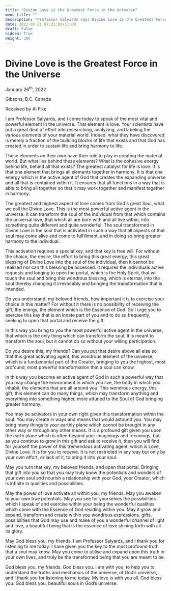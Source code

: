 ```yaml
---
title: "Divine Love is the Greatest Force in the Universe"
menu_title: ""
description: "Professor Salyards says Divine Love is the Greatest Force in the Universe"
date: 2022-02-21 07:21:03+11:00
draft: False
hidden: True
weight: 386
---
```

# Divine Love is the Greatest Force in the Universe

January 26<sup>th</sup>, 2022

Gibsons, B.C. Canada

Received by Al Fike   



I am Professor Salyards, and I come today to speak of the most vital and powerful element in the universe. That element is love. Your scientists have put a great deal of effort into researching, analyzing, and labeling the various elements of your material world. Indeed, what they have discovered is merely a fraction of the building blocks of life that exists and that God has created in order to sustain life and bring harmony to life.

These elements on their own have their role to play in creating the material world. But what lies behind these elements? What is the cohesive energy behind life, behind all that exists? The greatest catalyst for life is love. It is that one element that brings all elements together in harmony. It is that one energy which is the active agent of God that creates the expanding universe and all that is contained within it. It ensures that all functions in a way that is able to bring all together so that it may work together and manifest together in harmony.
 
The greatest and highest aspect of love comes from God's great Soul, what we call the Divine Love. This is the most powerful active agent in the universe. It can transform the soul of the individual from that which contains the universal love, that which all are born with and all live within, into something quite different and quite wonderful. The soul transformed in Divine Love is the soul that is activated in such a way that all aspects of that soul may come alive and come to fulfillment, and in doing so bring greater harmony to the individual. 

This activation requires a special key, and that key is free will. For without the choice, the desire, the effort to bring this great energy, this great blessing of Divine Love into the soul of the individual, then it cannot be realised nor can this blessing be accessed. It requires the individuals active requests and longing to open the portal, which is the Holy Spirit, that will touch the soul and bring this wondrous blessing, which is eternal, into the soul thereby changing it irrevocably and bringing the transformation that is intended.

Do you understand, my beloved friends, how important it is to exercise your choice in this matter? For without it there is no possibility of receiving the gift, the energy, the element which is the Essence of God. So I urge you to exercise this key that is an innate part of you and to do so frequently, seeking to open that portal and receive the gift.

In this way you bring to you the most powerful active agent in the universe, that which is the only thing which can transform the soul. It is meant to transform the soul, but it cannot do so without your willing participation.

Do you desire this, my friends? Can you put that desire above all else so that this great activating agent, this wondrous element of the universe, which is a fundamental part of the Creator, bringing to you the highest, most profound, most powerful transformation that a soul can know.

In this way you become an active agent of God in such a powerful way that you may change the environment in which you live, the body in which you inhabit, the elements that are all around you. This wondrous energy, this gift, this element can do many things, which may transform anything and everything into something higher, more attuned to the Soul of God bringing greater harmony.

You may be activators in your own right given this transformation within the soul. You may create in ways and means that would astound you. You may bring many things to your earthly plane which cannot be brought in any other way or through any other means. It is a profound gift given you upon the earth plane which is often beyond your imaginings and reconings, but as you continue to grow in this gift and ask to receive it, then you will find for yourself the power of this tremendous activating agent, which is Love,  Divine Love. It is for you to receive. It is not restricted in any way but only by your own effort, or lack of it, to bring it into your soul.
  
May you turn that key, my beloved friends, and open that portal. Bringing that gift into you so that you may truly know the potentials and wonders of your own soul and nourish a relationship with your God, your Creator, which is infinite in qualities and possibilities.

May the power of love activate all within you, my friends. May you awaken to your own true potentials.  May you see for yourselves the possibilities which I speak of and exercise within your being the wonderful qualities which come with the Essence of God residing within you.  May it grow and expand, transform and create within you wondrous expressions, gifts, possibilities that God may use and make of you a wonderful channel of light and love, a beautiful being that is the essence of love shining forth with all its glory.

May God bless you, my friends. I am Professor Salyards, and I thank you for listening to me today. I have given you the key to the most profound truth that a soul may know. May you come to utilise and expand upon this truth in your own lives, and truly be the transformed being that you are meant to be. 
 
God bless you, my friends. God bless you. I am with you, to help you to understand the truths and mechanics of the universe, of God’s universe, and I thank you for listening to me today. My love is with you all.  God bless you. God bless you, beautiful souls in God’s universe. 